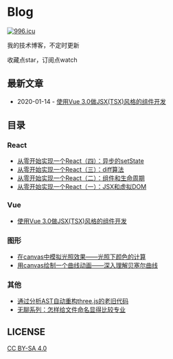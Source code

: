 # Blog
[![996.icu](https://img.shields.io/badge/link-996.icu-red.svg)](https://996.icu)

我的技术博客，不定时更新

收藏点star，订阅点watch

## 最新文章
* 2020-01-14 - [使用Vue 3.0做JSX(TSX)风格的组件开发](https://github.com/hujiulong/blog/issues/11)

## 目录

### React

* [从零开始实现一个React（四）：异步的setState](https://github.com/hujiulong/blog/issues/7)
* [从零开始实现一个React（三）：diff算法](https://github.com/hujiulong/blog/issues/6)
* [从零开始实现一个React（二）：组件和生命周期](https://github.com/hujiulong/blog/issues/5)
* [从零开始实现一个React（一）：JSX和虚拟DOM](https://github.com/hujiulong/blog/issues/4)

### Vue

* [使用Vue 3.0做JSX(TSX)风格的组件开发](https://github.com/hujiulong/blog/issues/11)

### 图形

* [在canvas中模拟光照效果——光照下颜色的计算](https://github.com/hujiulong/blog/issues/2)
* [用canvas绘制一个曲线动画——深入理解贝塞尔曲线](https://github.com/hujiulong/blog/issues/1)

### 其他
* [通过分析AST自动重构three.js的老旧代码](https://github.com/hujiulong/blog/issues/10)
* [无聊系列：怎样给文件命名显得比较专业](https://github.com/hujiulong/blog/issues/3)

## LICENSE
[CC BY-SA 4.0](https://creativecommons.org/licenses/by-sa/4.0/deed.zh)

